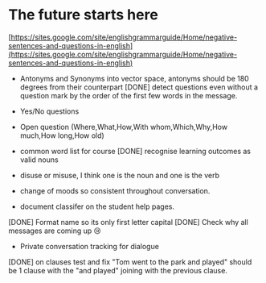 # The future starts here

[https://sites.google.com/site/englishgrammarguide/Home/negative-sentences-and-questions-in-english](https://sites.google.com/site/englishgrammarguide/Home/negative-sentences-and-questions-in-english)

* Antonyms and Synonyms into vector space, antonyms should be 180 degrees from their counterpart
[DONE] detect questions even without a question mark by the order of the first few words in the message.
* Yes/No questions 
* Open question (Where,What,How,With whom,Which,Why,How much,How long,How old)
* common word list for course
[DONE] recognise learning outcomes as valid nouns


* disuse or misuse, I think one is the noun and one is the verb

* change of moods so consistent throughout conversation.
* document classifer on the student help pages.

[DONE] Format name so its only first letter capital
[DONE] Check why all messages are coming up :cry:
* Private conversation tracking for dialogue

[DONE] on clauses test and fix "Tom went to the park and played" should be 1 clause with the "and played" joining with the previous clause.
